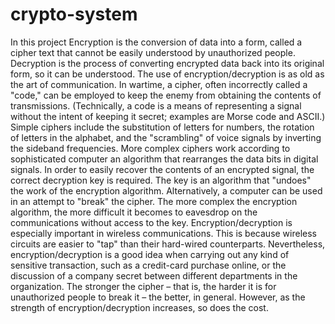 # crypto-system
In this project Encryption is the conversion of data into a form, called a cipher text that cannot be easily understood by unauthorized people. Decryption is the process of converting encrypted data back into its original form, so it can be understood. 
The use of encryption/decryption is as old as the art of communication. In wartime, a cipher, often incorrectly called a "code," can be employed to keep the enemy from obtaining the contents of transmissions. (Technically, a code is a means of representing a signal without the intent of keeping it secret; examples are Morse code and ASCII.) Simple ciphers include the substitution of letters for numbers, the rotation of letters in the alphabet, and the "scrambling" of voice signals by inverting the sideband frequencies. More complex ciphers work according to sophisticated computer an algorithm that rearranges the data bits in digital signals.
In order to easily recover the contents of an encrypted signal, the correct decryption key is required. The key is an algorithm that "undoes" the work of the encryption algorithm. Alternatively, a computer can be used in an attempt to "break" the cipher. The more complex the encryption algorithm, the more difficult it becomes to eavesdrop on the communications without access to the key.
Encryption/decryption is especially important in wireless communications. This is because wireless circuits are easier to "tap" than their hard-wired counterparts. Nevertheless, encryption/decryption is a good idea when carrying out any kind of sensitive transaction, such as a credit-card purchase online, or the discussion of a company secret between different departments in the organization. The stronger the cipher – that is, the harder it is for unauthorized people to break it – the better, in general. However, as the strength of encryption/decryption increases, so does the cost.
